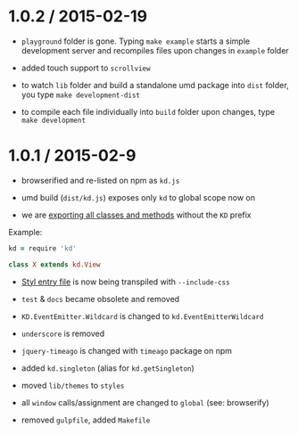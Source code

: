 
1.0.2 / 2015-02-19
==================

* `playground` folder is gone. Typing `make example` starts a simple development server and recompiles files upon changes in `example` folder

* added touch support to `scrollview`

* to watch `lib` folder and build a standalone umd package into `dist` folder, you type `make development-dist`

* to compile each file individually into `build` folder upon changes, type `make development`


1.0.1 / 2015-02-9
==================

* browserified and re-listed on npm as `kd.js`

* umd build (`dist/kd.js`) exposes only `kd` to global scope now on

* we are [exporting all classes and methods](https://github.com/koding/kd/blob/1.0.2/lib/index.coffee) without the `KD` prefix

Example:

```coffeescript
kd = require 'kd'

class X extends kd.View
```

* [Styl entry file](https://github.com/tetsuo/kd/blob/1.0.1/lib/styles/index.styl) is now being transpiled with `--include-css`

* `test` & `docs` became obsolete and removed

* `KD.EventEmitter.Wildcard` is changed to `kd.EventEmitterWildcard`

* `underscore` is removed

* `jquery-timeago` is changed with `timeago` package on npm

* added `kd.singleton` (alias for `kd.getSingleton`)

* moved `lib/themes` to `styles`

* all `window` calls/assignment are changed to `global` (see: browserify)

* removed `gulpfile`, added `Makefile`
